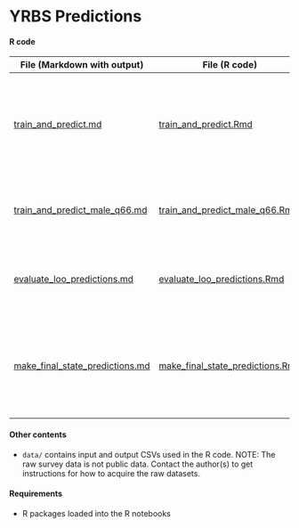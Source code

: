 # YRBS Predictions

#### R code

| File (Markdown with output)                                        | File (R code)                                                        | Purpose                                                                                                                               |
|--------------------------------------------------------------------|----------------------------------------------------------------------|---------------------------------------------------------------------------------------------------------------------------------------|
| [train_and_predict.md](train_and_predict.md)                       | [train_and_predict.Rmd](train_and_predict.Rmd)                       | Generates LOO (leave-one-out) predictions for each state for which we have observed responses to one or both of the focal questions.  |
| [train_and_predict_male_q66.md](train_and_predict_male_q66.md)     | [train_and_predict_male_q66.Rmd](train_and_predict_male_q66.Rmd)     | Same as `train_and_predict` but just for male respondents and the same-sex contact question.                                          |
| [evaluate_loo_predictions.md](evaluate_loo_predictions.md)         | [evaluate_loo_predictions.Rmd](evaluate_loo_predictions.Rmd)         | Evaluates the LOO predictions against the true proportions we observe in YRBS data.                                                   |
| [make_final_state_predictions.md](make_final_state_predictions.md) | [make_final_state_predictions.Rmd](make_final_state_predictions.Rmd) | Combines the LOO predictions with true proportions and makes predictions for all the states without responses to the focal questions. |

#### Other contents
* `data/` contains input and output CSVs used in the R code. NOTE: The raw survey data is not public data. Contact the author(s) to get instructions for how to acquire the raw datasets.

#### Requirements
* R packages loaded into the R notebooks
